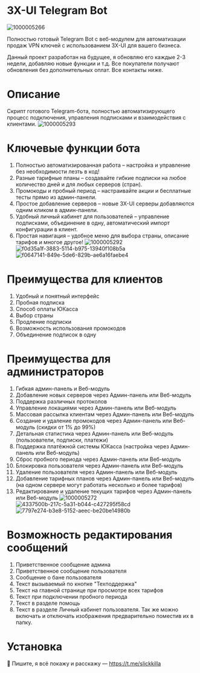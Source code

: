 # 3X-UI Telegram Bot
![1000005266](https://github.com/user-attachments/assets/3aff6a78-1c82-462c-85c8-2df50ae80877)

Полностью готовый Telegram Bot с веб-модулем для автоматизации продаж VPN ключей с использованием 3X-UI для вашего бизнеса. 

Данный проект разработан на будущее, я обновляю его каждые 2-3 недели, добавляю новые функции и т.д. Все покупатели получают обновления без дополнительных оплат. Все контакты ниже.

# Описание
 Скрипт готового Telegram-бота, полностью автоматизирующего процесс подключения, управления подписками и взаимодействия с клиентами. 
 ![1000005293](https://github.com/user-attachments/assets/775b8bb3-2e46-42d7-b16b-897b0db5f7f0)

# Ключевые функции бота
 1. Полностью автоматизированная работа – настройка и управление без необходимости лезть в код!
 2. Разные тарифные планы – создавайте гибкие подписки на любое количество дней и для любых серверов (стран).
 3. Промокоды и пробный период – настраивайте акции и бесплатные тесты прямо из админ-панели.
 4. Простое добавление серверов – новые 3X-UI серверы добавляются одним кликом в админ-панели.
 5. Удобный личный кабинет для пользователей – управление подписками, объединение в одну, автоматический импорт конфигурации в клиент. 
 6. Простая навигация – удобное меню для выбора страны, описание тарифов и многое другое!
    ![1000005292](https://github.com/user-attachments/assets/af24c616-a237-4c6b-b60b-16d070ca3bd9)
![f0d35a1f-3883-5114-b975-13940f108b5a](https://github.com/user-attachments/assets/2752778e-9f60-4834-a637-1ee1f2c1552a)
![f0647141-849e-5de6-829b-ae6a16faebe4](https://github.com/user-attachments/assets/50ecaa63-0ddb-4ba4-93b2-1b81c9e320bf)

# Преимущества для клиентов
 1. Удобный и понятный интерфейс
 2. Пробная подписка
 3. Способ оплаты ЮКасса
 4. Выбор страны
 5. Продление подписки
 6. Возможность использования промокодов
 7. Объединение подписок в одну
# Преимущества для администраторов
 1. Гибкая админ-панель и Веб-модуль
 2. Добавление новых серверов через Админ-панель или Веб-модуль
 3. Поддержка различных протоколов
 4. Управление локациями через Админ-панель или Веб-модуль
 5. Массовая рассылка клиентам через Админ-панель или Веб-модуль
 6. Создание и удаление промокодов через Админ-панель или Веб-модуль (скидки от 1% до 99%)
 7. Детальная статистика через Админ-панель или Веб-модуль (пользователи, подписки, платежи)
 8. Поддержка платёжной системы ЮКасса (настройка через Админ-панель или Веб-модуль) 
 9. Сброс пробного периода через Админ-панель или Веб-модуль
 10. Блокировка пользователя через Админ-панель или Веб-модуль
 11. Удаление пользователя через Админ-панель или Веб-модуль
 12. Добавление тарифных планов через Админ-панель или Веб-модуль (на одном сервере могут работать несколько и более тарифов)
 13. Редактирование и удаление текущих тарифов через Админ-панель или Веб-модуль
 ![1000005272](https://github.com/user-attachments/assets/c8b03378-24df-4336-91fa-b170e4f4fddb)
![4337500b-217c-5a31-b044-c427295f58cd](https://github.com/user-attachments/assets/94cc7260-6eef-4fb3-b29f-a56ecf0a934b)
![7797e274-b3e8-5152-aeec-be20be14980b](https://github.com/user-attachments/assets/75006b74-8ec0-406b-b587-e6c1e2432f71)

# Возможность редактирования сообщений
 1. Приветственное сообщение админа
 2. Приветственное сообщение пользователя
 3. Сообщение о бане пользователя
 4. Текст вызываемый по кнопке "Техподдержка"
 5. Текст на главной странице при просмотре всех тарифов
 6. Текст при подключении пробного периода
 7. Текст в разделе помощь
 8. Текст в разделе Личный кабинет пользователя. 
Так же можно включать и отключать изображения предварительно поместив их в папку. 

# Установка
📩 Пишите, я всё покажу и расскажу — https://t.me/slickkilla
